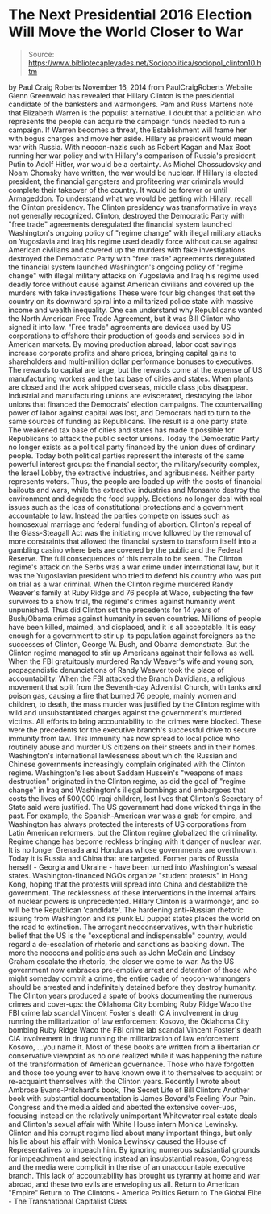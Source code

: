 # The Next Presidential 2016 Election Will Move the World Closer to War

> Source: https://www.bibliotecapleyades.net/Sociopolitica/sociopol_clinton10.htm

by Paul Craig Roberts
November 16, 2014
from PaulCraigRoberts Website
Glenn Greenwald has revealed that Hillary Clinton is the presidential candidate of the banksters and warmongers.
Pam and Russ Martens note that Elizabeth Warren is the populist alternative. I doubt that a politician who represents the people can acquire the campaign funds needed to run a campaign. If Warren becomes a threat, the Establishment will frame her with bogus charges and move her aside.
Hillary as president would mean war with Russia.
With neocon-nazis such as Robert Kagan and Max Boot running her war policy and with Hillary's comparison of Russia's president Putin to Adolf Hitler, war would be a certainty.
As Michel Chossudovsky and Noam Chomsky have written, the war would be nuclear.
If Hillary is elected president, the financial gangsters and profiteering war criminals would complete their takeover of the country. It would be forever or until Armageddon.
To understand what we would be getting with Hillary, recall the Clinton presidency. The Clinton presidency was transformative in ways not generally recognized.
Clinton,
destroyed the Democratic Party with "free trade" agreements deregulated the financial system launched Washington's ongoing policy of "regime change" with illegal military attacks on Yugoslavia and Iraq his regime used deadly force without cause against American civilians and covered up the murders with fake investigations
destroyed the Democratic Party with "free trade" agreements
deregulated the financial system
launched Washington's ongoing policy of "regime change" with illegal military attacks on Yugoslavia and Iraq
his regime used deadly force without cause against American civilians and covered up the murders with fake investigations
These were four big changes that set the country on its downward spiral into a militarized police state with massive income and wealth inequality.
One can understand why Republicans wanted the North American Free Trade Agreement, but it was Bill Clinton who signed it into law. "Free trade" agreements are devices used by US corporations to offshore their production of goods and services sold in American markets.
By moving production abroad, labor cost savings increase corporate profits and share prices, bringing capital gains to shareholders and multi-million dollar performance bonuses to executives.
The rewards to capital are large, but the rewards come at the expense of US manufacturing workers and the tax base of cities and states.
When plants are closed and the work shipped overseas, middle class jobs disappear. Industrial and manufacturing unions are eviscerated, destroying the labor unions that financed the Democrats' election campaigns. The countervailing power of labor against capital was lost, and Democrats had to turn to the same sources of funding as Republicans.
The result is a one party state.
The weakened tax base of cities and states has made it possible for Republicans to attack the public sector unions. Today the Democratic Party no longer exists as a political party financed by the union dues of ordinary people.
Today both political parties represent the interests of the same powerful interest groups: the financial sector, the military/security complex, the Israel Lobby, the extractive industries, and agribusiness.
Neither party represents voters.
Thus, the people are loaded up with the costs of financial bailouts and wars, while the extractive industries and Monsanto destroy the environment and degrade the food supply. Elections no longer deal with real issues such as the loss of constitutional protections and a government accountable to law. Instead the parties compete on issues such as homosexual marriage and federal funding of abortion.
Clinton's repeal of the Glass-Steagall Act was the initiating move followed by the removal of more constraints that allowed the financial system to transform itself into a gambling casino where bets are covered by the public and the Federal Reserve. The full consequences of this remain to be seen.
The Clinton regime's attack on the Serbs was a war crime under international law, but it was the Yugoslavian president who tried to defend his country who was put on trial as a war criminal.
When the Clinton regime murdered Randy Weaver's family at Ruby Ridge and 76 people at Waco, subjecting the few survivors to a show trial, the regime's crimes against humanity went unpunished.
Thus did Clinton set the precedents for 14 years of Bush/Obama crimes against humanity in seven countries. Millions of people have been killed, maimed, and displaced, and it is all acceptable.
It is easy enough for a government to stir up its population against foreigners as the successes of Clinton, George W. Bush, and Obama demonstrate.
But the Clinton regime managed to stir up Americans against their fellows as well. When the FBI gratuitously murdered Randy Weaver's wife and young son, propagandistic denunciations of Randy Weaver took the place of accountability.
When the FBI attacked the Branch Davidians, a religious movement that split from the Seventh-day Adventist Church, with tanks and poison gas, causing a fire that burned 76 people, mainly women and children, to death, the mass murder was justified by the Clinton regime with wild and unsubstantiated charges against the government's murdered victims.
All efforts to bring accountability to the crimes were blocked. These were the precedents for the executive branch's successful drive to secure immunity from law. This immunity has now spread to local police who routinely abuse and murder US citizens on their streets and in their homes.
Washington's international lawlessness about which the Russian and Chinese governments increasingly complain originated with the Clinton regime.
Washington's lies about Saddam Hussein's "weapons of mass destruction" originated in the Clinton regime, as did the goal of "regime change" in Iraq and Washington's illegal bombings and embargoes that costs the lives of 500,000 Iraqi children, lost lives that Clinton's Secretary of State said were justified.
The US government had done wicked things in the past.
For example, the Spanish-American war was a grab for empire, and Washington has always protected the interests of US corporations from Latin American reformers, but the Clinton regime globalized the criminality.
Regime change has become reckless bringing with it danger of nuclear war. It is no longer Grenada and Honduras whose governments are overthrown. Today it is Russia and China that are targeted.
Former parts of Russia herself - Georgia and Ukraine - have been turned into Washington's vassal states. Washington-financed NGOs organize "student protests" in Hong Kong, hoping that the protests will spread into China and destabilize the government.
The recklessness of these interventions in the internal affairs of nuclear powers is unprecedented.
Hillary Clinton is a warmonger, and so will be the Republican 'candidate'. The hardening anti-Russian rhetoric issuing from Washington and its punk EU puppet states places the world on the road to extinction.
The arrogant neoconservatives, with their hubristic belief that the US is the "exceptional and indispensable" country, would regard a de-escalation of rhetoric and sanctions as backing down. The more the neocons and politicians such as John McCain and Lindsey Graham escalate the rhetoric, the closer we come to war.
As the US government now embraces pre-emptive arrest and detention of those who might someday commit a crime, the entire cadre of neocon-warmongers should be arrested and indefinitely detained before they destroy humanity.
The Clinton years produced a spate of books documenting the numerous crimes and cover-ups:
the Oklahoma City bombing Ruby Ridge Waco the FBI crime lab scandal Vincent Foster's death CIA involvement in drug running the militarization of law enforcement Kosovo,
the Oklahoma City bombing
Ruby Ridge
Waco
the FBI crime lab scandal
Vincent Foster's death
CIA involvement in drug running
the militarization of law enforcement
Kosovo,
...you name it.
Most of these books are written from a libertarian or conservative viewpoint as no one realized while it was happening the nature of the transformation of American governance.
Those who have forgotten and those too young ever to have known owe it to themselves to acquaint or re-acquaint themselves with the Clinton years. Recently I wrote about Ambrose Evans-Pritchard's book, The Secret Life of Bill Clinton:
Another book with substantial documentation is James Bovard's Feeling Your Pain. Congress and the media aided and abetted the extensive cover-ups, focusing instead on the relatively unimportant Whitewater real estate deals and Clinton's sexual affair with White House intern Monica Lewinsky.
Clinton and his corrupt regime lied about many important things, but only his lie about his affair with Monica Lewinsky caused the House of Representatives to impeach him.
By ignoring numerous substantial grounds for impeachment and selecting instead an insubstantial reason, Congress and the media were complicit in the rise of an unaccountable executive branch.
This lack of accountability has brought us tyranny at home and war abroad, and these two evils are enveloping us all.
Return to American "Empire"
Return to The Clintons - America Politics
Return to The Global Elite - The Transnational Capitalist Class
